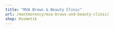 ```yaml
---
title: "MVA Brows & Beauty Clinic"
url: /montmorency/mva-brows-und-beauty-clinic/
shop: Kosmetik
---
```

